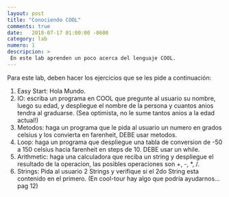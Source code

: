 ```yaml
---
layout: post
title: "Conociendo COOL"
comments: true
date:   2018-07-17 01:00:00 -0600
category: lab
numero: 1
descripcion: >
 En este lab aprenden un poco acerca del lenguaje COOL.
---
```


Para este lab, deben hacer los ejercicios que se les pide a continuación:

1. Easy Start: Hola Mundo.
2. IO: escriba un programa en COOL que pregunte al usuario su nombre, luego su edad, y despliegue el nombre de la persona y cuantos anios tendra al graduarse. (Sea optimista, no le sume tantos anios a la edad actual!)
3. Metodos: haga un programa que le pida al usuario un numero en grados celsius y los convierta en farenheit, DEBE usar metodos.
4. Loop: haga un programa que despliegue una tabla de conversion de -50 a 150 celsius hacia farenheit en steps de 10. DEBE usar un while.
5. Arithmetic: haga una calculadora que reciba un string y despliegue el resultado de la operacion, las posibles operaciones son +, -, *, /.
6. Strings: Pida al usuario 2 Strings y verifique si el 2do String esta contenido en el primero. (En cool-tour hay algo que podría ayudarnos... pag 12)
